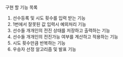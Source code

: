 
구현 할 기능 목록

1. 선수등록 및 시도 횟수를 입력 받는 기능
2. 1번에서 잘못된 값 입력시 예외처리 기능
3. 선수들 개개인의 전진 상태를 저장하고 출력하는 기능
4. 선수들 개개인의 전진가능 여부를 계산하고 적용하는 기능
5. 시도 횟수만큼 반복하는 기능
6. 우승자 선정 알고리즘 및 발표 기능